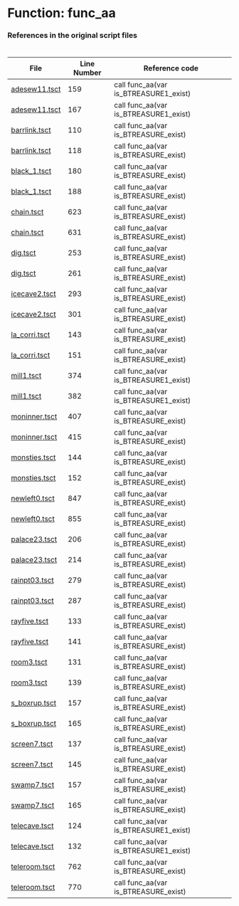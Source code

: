 # Function: func_aa
### References in the original script files

#

| File | Line Number | Reference code |
| --- | --- | --- |
| [adesew11.tsct](../../../out/adesew11.tsct#L159) | 159 | call func_aa(var is_BTREASURE1_exist) |
| [adesew11.tsct](../../../out/adesew11.tsct#L167) | 167 | call func_aa(var is_BTREASURE1_exist) |
| [barrlink.tsct](../../../out/barrlink.tsct#L110) | 110 | call func_aa(var is_BTREASURE_exist) |
| [barrlink.tsct](../../../out/barrlink.tsct#L118) | 118 | call func_aa(var is_BTREASURE_exist) |
| [black_1.tsct](../../../out/black_1.tsct#L180) | 180 | call func_aa(var is_BTREASURE_exist) |
| [black_1.tsct](../../../out/black_1.tsct#L188) | 188 | call func_aa(var is_BTREASURE_exist) |
| [chain.tsct](../../../out/chain.tsct#L623) | 623 | call func_aa(var is_BTREASURE_exist) |
| [chain.tsct](../../../out/chain.tsct#L631) | 631 | call func_aa(var is_BTREASURE_exist) |
| [dig.tsct](../../../out/dig.tsct#L253) | 253 | call func_aa(var is_BTREASURE_exist) |
| [dig.tsct](../../../out/dig.tsct#L261) | 261 | call func_aa(var is_BTREASURE_exist) |
| [icecave2.tsct](../../../out/icecave2.tsct#L293) | 293 | call func_aa(var is_BTREASURE_exist) |
| [icecave2.tsct](../../../out/icecave2.tsct#L301) | 301 | call func_aa(var is_BTREASURE_exist) |
| [la_corri.tsct](../../../out/la_corri.tsct#L143) | 143 | call func_aa(var is_BTREASURE_exist) |
| [la_corri.tsct](../../../out/la_corri.tsct#L151) | 151 | call func_aa(var is_BTREASURE_exist) |
| [mill1.tsct](../../../out/mill1.tsct#L374) | 374 | call func_aa(var is_BTREASURE1_exist) |
| [mill1.tsct](../../../out/mill1.tsct#L382) | 382 | call func_aa(var is_BTREASURE1_exist) |
| [moninner.tsct](../../../out/moninner.tsct#L407) | 407 | call func_aa(var is_BTREASURE_exist) |
| [moninner.tsct](../../../out/moninner.tsct#L415) | 415 | call func_aa(var is_BTREASURE_exist) |
| [monsties.tsct](../../../out/monsties.tsct#L144) | 144 | call func_aa(var is_BTREASURE_exist) |
| [monsties.tsct](../../../out/monsties.tsct#L152) | 152 | call func_aa(var is_BTREASURE_exist) |
| [newleft0.tsct](../../../out/newleft0.tsct#L847) | 847 | call func_aa(var is_BTREASURE_exist) |
| [newleft0.tsct](../../../out/newleft0.tsct#L855) | 855 | call func_aa(var is_BTREASURE_exist) |
| [palace23.tsct](../../../out/palace23.tsct#L206) | 206 | call func_aa(var is_BTREASURE_exist) |
| [palace23.tsct](../../../out/palace23.tsct#L214) | 214 | call func_aa(var is_BTREASURE_exist) |
| [rainpt03.tsct](../../../out/rainpt03.tsct#L279) | 279 | call func_aa(var is_BTREASURE_exist) |
| [rainpt03.tsct](../../../out/rainpt03.tsct#L287) | 287 | call func_aa(var is_BTREASURE_exist) |
| [rayfive.tsct](../../../out/rayfive.tsct#L133) | 133 | call func_aa(var is_BTREASURE_exist) |
| [rayfive.tsct](../../../out/rayfive.tsct#L141) | 141 | call func_aa(var is_BTREASURE_exist) |
| [room3.tsct](../../../out/room3.tsct#L131) | 131 | call func_aa(var is_BTREASURE_exist) |
| [room3.tsct](../../../out/room3.tsct#L139) | 139 | call func_aa(var is_BTREASURE_exist) |
| [s_boxrup.tsct](../../../out/s_boxrup.tsct#L157) | 157 | call func_aa(var is_BTREASURE_exist) |
| [s_boxrup.tsct](../../../out/s_boxrup.tsct#L165) | 165 | call func_aa(var is_BTREASURE_exist) |
| [screen7.tsct](../../../out/screen7.tsct#L137) | 137 | call func_aa(var is_BTREASURE_exist) |
| [screen7.tsct](../../../out/screen7.tsct#L145) | 145 | call func_aa(var is_BTREASURE_exist) |
| [swamp7.tsct](../../../out/swamp7.tsct#L157) | 157 | call func_aa(var is_BTREASURE_exist) |
| [swamp7.tsct](../../../out/swamp7.tsct#L165) | 165 | call func_aa(var is_BTREASURE_exist) |
| [telecave.tsct](../../../out/telecave.tsct#L124) | 124 | call func_aa(var is_BTREASURE1_exist) |
| [telecave.tsct](../../../out/telecave.tsct#L132) | 132 | call func_aa(var is_BTREASURE1_exist) |
| [teleroom.tsct](../../../out/teleroom.tsct#L762) | 762 | call func_aa(var is_BTREASURE_exist) |
| [teleroom.tsct](../../../out/teleroom.tsct#L770) | 770 | call func_aa(var is_BTREASURE_exist) |
